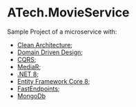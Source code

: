 # ATech.MovieService

Sample Project of a microservice with:

- [Clean Architecture](https://betterprogramming.pub/the-clean-architecture-beginners-guide-e4b7058c1165);
- [Domain Driven Design](https://martinfowler.com/bliki/DomainDrivenDesign.html);
- [CQRS](https://learn.microsoft.com/it-it/azure/architecture/patterns/cqrs);
- [MediaR](https://github.com/jbogard/MediatR);
- [.NET 8](https://dotnet.microsoft.com/it-it/download/dotnet/8.0);
- [Entity Framework Core 8](https://learn.microsoft.com/en-gb/ef/);
- [FastEndpoints](https://fast-endpoints.com);
- [MongoDb](https://www.mongodb.com)






